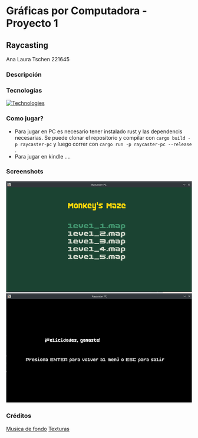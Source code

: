 # Gráficas por Computadora - Proyecto 1
## Raycasting
Ana Laura Tschen 221645

### Descripción


### Tecnologías
[![Technologies](https://skillicons.dev/icons?i=rust&perline=1)](https://skillicons.dev)

### Como jugar?
+ Para jugar en PC es necesario tener instalado rust y las dependencis necesarias. Se puede clonar el repositorio y compilar con ``` cargo build -p raycaster-pc ``` y luego correr con ``` cargo run -p raycaster-pc --release   ``` .
+ Para jugar en kindle ....

### Screenshots
![Main menu picture](image.png)
![Pantalla final](image-1.png)

### Créditos
[Musica de fondo](https://opengameart.org/content/jungle-jumpin)
[Texturas]()